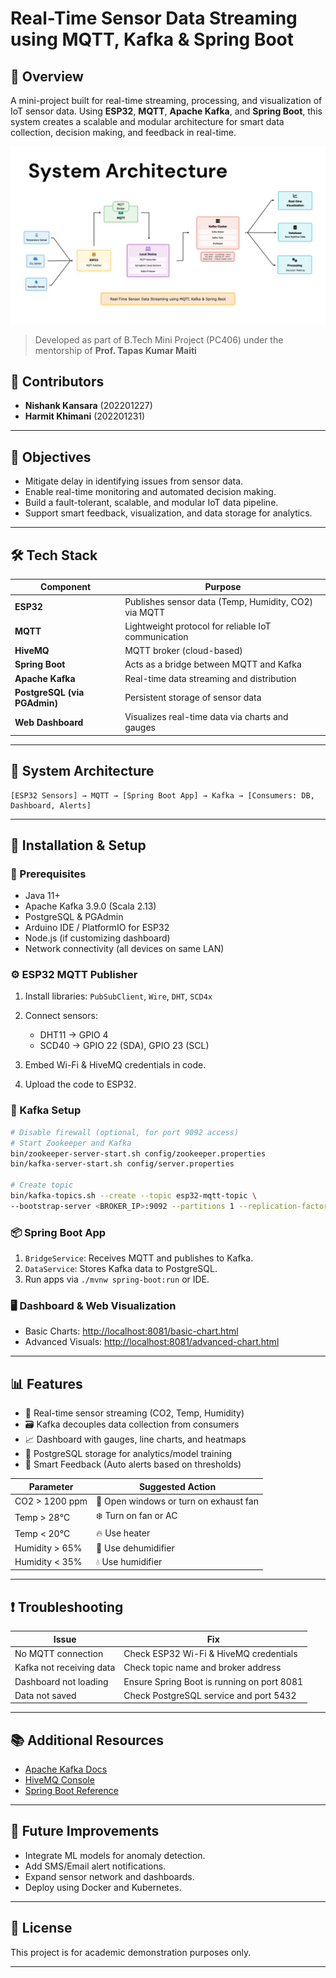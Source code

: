 # Real-Time Sensor Data Streaming using MQTT, Kafka & Spring Boot

## 📌 Overview

A mini-project built for real-time streaming, processing, and visualization of IoT sensor data. Using **ESP32**, **MQTT**, **Apache Kafka**, and **Spring Boot**, this system creates a scalable and modular architecture for smart data collection, decision making, and feedback in real-time.

![System Architecture](https://github.com/Harmit485/RealTimeSensorDataStream/blob/main/SystemArchitecture.jpg)

> Developed as part of B.Tech Mini Project (PC406) under the mentorship of **Prof. Tapas Kumar Maiti**

## 👥 Contributors

- **Nishank Kansara** (202201227)
- **Harmit Khimani** (202201231)

---

## 🚀 Objectives

- Mitigate delay in identifying issues from sensor data.
- Enable real-time monitoring and automated decision making.
- Build a fault-tolerant, scalable, and modular IoT data pipeline.
- Support smart feedback, visualization, and data storage for analytics.

---

## 🛠️ Tech Stack

| Component | Purpose |
|----------|---------|
| **ESP32** | Publishes sensor data (Temp, Humidity, CO2) via MQTT |
| **MQTT** | Lightweight protocol for reliable IoT communication |
| **HiveMQ** | MQTT broker (cloud-based) |
| **Spring Boot** | Acts as a bridge between MQTT and Kafka |
| **Apache Kafka** | Real-time data streaming and distribution |
| **PostgreSQL (via PGAdmin)** | Persistent storage of sensor data |
| **Web Dashboard** | Visualizes real-time data via charts and gauges |

---

## 📸 System Architecture

```text
[ESP32 Sensors] → MQTT → [Spring Boot App] → Kafka → [Consumers: DB, Dashboard, Alerts]
````

---

## 🔧 Installation & Setup

### 🔗 Prerequisites

* Java 11+
* Apache Kafka 3.9.0 (Scala 2.13)
* PostgreSQL & PGAdmin
* Arduino IDE / PlatformIO for ESP32
* Node.js (if customizing dashboard)
* Network connectivity (all devices on same LAN)

### ⚙️ ESP32 MQTT Publisher

1. Install libraries: `PubSubClient`, `Wire`, `DHT`, `SCD4x`
2. Connect sensors:

   * DHT11 → GPIO 4
   * SCD40 → GPIO 22 (SDA), GPIO 23 (SCL)
3. Embed Wi-Fi & HiveMQ credentials in code.
4. Upload the code to ESP32.

### 🧵 Kafka Setup

```bash
# Disable firewall (optional, for port 9092 access)
# Start Zookeeper and Kafka
bin/zookeeper-server-start.sh config/zookeeper.properties
bin/kafka-server-start.sh config/server.properties

# Create topic
bin/kafka-topics.sh --create --topic esp32-mqtt-topic \
--bootstrap-server <BROKER_IP>:9092 --partitions 1 --replication-factor 3
```

### 📦 Spring Boot App

1. `BridgeService`: Receives MQTT and publishes to Kafka.
2. `DataService`: Stores Kafka data to PostgreSQL.
3. Run apps via `./mvnw spring-boot:run` or IDE.

### 🖥️ Dashboard & Web Visualization

* Basic Charts: [http://localhost:8081/basic-chart.html](http://localhost:8081/basic-chart.html)
* Advanced Visuals: [http://localhost:8081/advanced-chart.html](http://localhost:8081/advanced-chart.html)

---

## 📊 Features

* 📡 Real-time sensor streaming (CO2, Temp, Humidity)
* 🗃️ Kafka decouples data collection from consumers
* 📈 Dashboard with gauges, line charts, and heatmaps
* 💾 PostgreSQL storage for analytics/model training
* 🧠 Smart Feedback (Auto alerts based on thresholds)

| Parameter      | Suggested Action                       | 
| -------------- | -------------------------------------- |
| CO2 > 1200 ppm | 🚪 Open windows or turn on exhaust fan | 
| Temp > 28°C    | ❄️ Turn on fan or AC                   | 
| Temp < 20°C    | 🔥 Use heater                          | 
| Humidity > 65% | 💨 Use dehumidifier                    | 
| Humidity < 35% | 💧 Use humidifier                      | 

---

## ❗ Troubleshooting

| Issue                    | Fix                                        |
| ------------------------ | ------------------------------------------ |
| No MQTT connection       | Check ESP32 Wi-Fi & HiveMQ credentials     |
| Kafka not receiving data | Check topic name and broker address        |
| Dashboard not loading    | Ensure Spring Boot is running on port 8081 |
| Data not saved           | Check PostgreSQL service and port 5432     |

---

## 📚 Additional Resources

* [Apache Kafka Docs](https://kafka.apache.org/documentation/)
* [HiveMQ Console](https://console.hivemq.cloud)
* [Spring Boot Reference](https://spring.io/projects/spring-boot)

---

## 🧠 Future Improvements

* Integrate ML models for anomaly detection.
* Add SMS/Email alert notifications.
* Expand sensor network and dashboards.
* Deploy using Docker and Kubernetes.

---

## 📜 License

This project is for academic demonstration purposes only.

---

